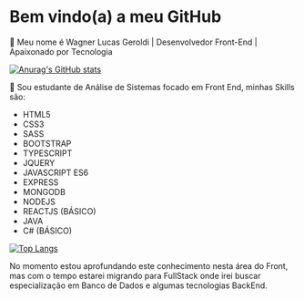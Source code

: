 # Bem vindo(a) a meu GitHub

:rocket: Meu nome é Wagner Lucas Geroldi | Desenvolvedor Front-End | Apaixonado por Tecnologia

[![Anurag's GitHub stats](https://github-readme-stats.vercel.app/api?username=WagnerGeroldi)](https://github.com/WagnerGeroldi/github-readme-stats)

:rocket: Sou estudante de Análise de Sistemas focado em Front End, minhas Skills são:

* HTML5
* CSS3
* SASS
* BOOTSTRAP
* TYPESCRIPT
* JQUERY
* JAVASCRIPT ES6
* EXPRESS
* MONGODB
* NODEJS
* REACTJS (BÁSICO)
* JAVA
* C# (BÁSICO)

[![Top Langs](https://github-readme-stats.vercel.app/api/top-langs/?username=WagnerGeroldi&layout=compact)](https://github.com/WagnerGeroldi/github-readme-stats)


No momento estou aprofundando este conhecimento nesta área do Front, mas com o tempo estarei migrando para FullStack onde irei buscar especialização em Banco de Dados e algumas tecnologias BackEnd.

